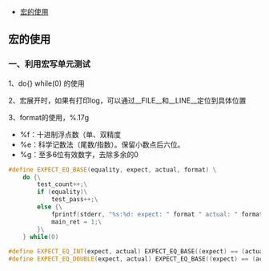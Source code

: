 * [宏的使用](#宏的使用)



## 宏的使用
### 一、利用宏写单元测试
1、do{} while(0) 的使用

2、宏展开时，如果有打印log，可以通过__FILE__和__LINE__定位到具体位置

3、format的使用，%.17g

* %f：十进制浮点数（单、双精度
* %e：科学记数法（尾数/指数）。保留小数点后六位。
* %g：至多6位有效数字，去除多余的0

```c++
#define EXPECT_EQ_BASE(equality, expect, actual, format) \
    do {\
        test_count++;\
        if (equality)\
            test_pass++;\
        else {\
            fprintf(stderr, "%s:%d: expect: " format " actual: " format "\n", __FILE__, __LINE__, expect, actual);\
            main_ret = 1;\
        }\
    } while(0)
 
#define EXPECT_EQ_INT(expect, actual) EXPECT_EQ_BASE((expect) == (actual), expect, actual, "%d")
#define EXPECT_EQ_DOUBLE(expect, actual) EXPECT_EQ_BASE((expect) == (actual), expect, actual, "%.17g")
```
